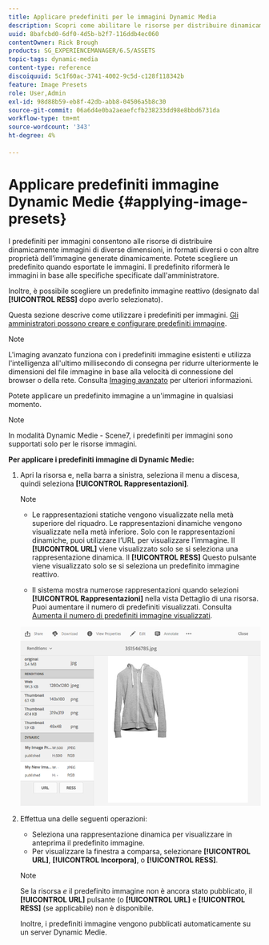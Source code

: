 ```yaml
---
title: Applicare predefiniti per le immagini Dynamic Media
description: Scopri come abilitare le risorse per distribuire dinamicamente immagini di dimensioni diverse, in formati diversi o con altre proprietà dell’immagine generate dinamicamente.
uuid: 8bafcbd0-6df0-4d5b-b2f7-116ddb4ec060
contentOwner: Rick Brough
products: SG_EXPERIENCEMANAGER/6.5/ASSETS
topic-tags: dynamic-media
content-type: reference
discoiquuid: 5c1f60ac-3741-4002-9c5d-c128f118342b
feature: Image Presets
role: User,Admin
exl-id: 98d88b59-eb8f-42db-abb8-04506a5b8c30
source-git-commit: 06a6d4e0ba2aeaefcfb238233dd98e8bbd6731da
workflow-type: tm+mt
source-wordcount: '343'
ht-degree: 4%

---
```


# Applicare predefiniti immagine Dynamic Medie {#applying-image-presets}

I predefiniti per immagini consentono alle risorse di distribuire dinamicamente immagini di diverse dimensioni, in formati diversi o con altre proprietà dell’immagine generate dinamicamente. Potete scegliere un predefinito quando esportate le immagini. Il predefinito riformerà le immagini in base alle specifiche specificate dall&#39;amministratore.

Inoltre, è possibile scegliere un predefinito immagine reattivo (designato dal **[!UICONTROL RESS]** dopo averlo selezionato).

Questa sezione descrive come utilizzare i predefiniti per immagini. [Gli amministratori possono creare e configurare predefiniti immagine](managing-image-presets.md).

>[!NOTE]
>
>L&#39;imaging avanzato funziona con i predefiniti immagine esistenti e utilizza l&#39;intelligenza all&#39;ultimo millisecondo di consegna per ridurre ulteriormente le dimensioni del file immagine in base alla velocità di connessione del browser o della rete. Consulta [Imaging avanzato](imaging-faq.md) per ulteriori informazioni.

Potete applicare un predefinito immagine a un&#39;immagine in qualsiasi momento.

>[!NOTE]
>
>In modalità Dynamic Medie - Scene7, i predefiniti per immagini sono supportati solo per le risorse immagini.

**Per applicare i predefiniti immagine di Dynamic Medie:**

1. Apri la risorsa e, nella barra a sinistra, seleziona il menu a discesa, quindi seleziona **[!UICONTROL Rappresentazioni]**.

   >[!NOTE]
   >
   >* Le rappresentazioni statiche vengono visualizzate nella metà superiore del riquadro. Le rappresentazioni dinamiche vengono visualizzate nella metà inferiore. Solo con le rappresentazioni dinamiche, puoi utilizzare l’URL per visualizzare l’immagine. Il **[!UICONTROL URL]** viene visualizzato solo se si seleziona una rappresentazione dinamica. Il **[!UICONTROL RESS]** Questo pulsante viene visualizzato solo se si seleziona un predefinito immagine reattivo.
   >
   >* Il sistema mostra numerose rappresentazioni quando selezioni **[!UICONTROL Rappresentazioni]** nella vista Dettaglio di una risorsa. Puoi aumentare il numero di predefiniti visualizzati. Consulta [Aumenta il numero di predefiniti immagine visualizzati](managing-image-presets.md#increasing-or-decreasing-the-number-of-image-presets-that-display).

   ![chlimage_1-208](assets/chlimage_1-208.png)

1. Effettua una delle seguenti operazioni:

   * Seleziona una rappresentazione dinamica per visualizzare in anteprima il predefinito immagine.
   * Per visualizzare la finestra a comparsa, selezionare **[!UICONTROL URL]**, **[!UICONTROL Incorpora]**, o **[!UICONTROL RESS]**.

   >[!NOTE]
   >
   >Se la risorsa *e* il predefinito immagine non è ancora stato pubblicato, il **[!UICONTROL URL]** pulsante (o **[!UICONTROL URL]** e **[!UICONTROL RESS]** (se applicabile) non è disponibile.
   >
   >Inoltre, i predefiniti immagine vengono pubblicati automaticamente su un server Dynamic Medie.
